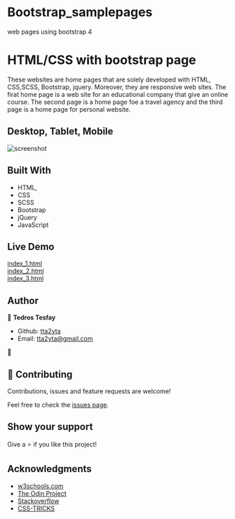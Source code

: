 # Bootstrap_samplepages
web pages using bootstrap 4
# HTML/CSS with bootstrap page 

These websites are home pages that are solely developed with HTML, CSS,SCSS, Bootstrap, jquery. Moreover, they are responsive web sites. The firat home page is a web site for an educational company that give an online course.
The second page is a home page foe a travel agency and the third page is a home page for personal website.

## Desktop, Tablet, Mobile

![screenshot](./images/ezgif.com-gif-maker.gif)


## Built With

- HTML,
- CSS
- SCSS
- Bootstrap
- jQuery
- JavaScript

## Live Demo

<a href="https://rawcdn.githack.com/tta2yta/Bootstrap_samplepages/35fd590673a6ec77206fc29ecf2604b228637cbe/index.html">index_1.html</a> <br>
<a href="https://rawcdn.githack.com/tta2yta/Bootstrap_samplepages/35fd590673a6ec77206fc29ecf2604b228637cbe/index_2.html">index_2.html</a> <br>
<a href="https://rawcdn.githack.com/tta2yta/Bootstrap_samplepages/35fd590673a6ec77206fc29ecf2604b228637cbe/index_3.html">index_3.html</a> 

## Author

👤 **Tedros Tesfay**

- Github: [tta2yta](https://github.com/tta2yta)
- Email: tta2yta@gmail.com

👤

## 🤝 Contributing

Contributions, issues and feature requests are welcome!

Feel free to check the <a href="https://github.com/tta2yta/Bootstrap_samplepages/issues" target="_blank">issues page</a>.

## Show your support

Give a ⭐️ if you like this project!

## Acknowledgments

- <a href="https://www.w3schools.com/" target="_blank">w3schools.com</a>
- <a href="https://www.theodinproject.com/" target="_blank">The Odin Project</a>
- <a href="https://www.stackoverflow.com/" target="_blank">Stackoverflow</a>
- <a href="https://css-tricks.com/" target="_blank">CSS-TRICKS</a>
